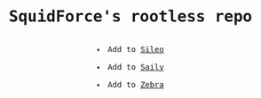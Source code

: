 <pre><center>
<title>剑来</title> <!-- Change this to your alias or repo name! -->
<h1>SquidForce's rootless repo</h1> <!-- Change this to your alias or repo name! -->
<li>Add to <a class="btn btn-sm btn-default" href="sileo://source/https://hong-hpg.github.io/repo/">Sileo</a></li>
<li>Add to <a class="btn btn-sm btn-default" href="apt-repo://https://hong-hpg.github.io/repo/">Saily</a></li>
<li>Add to <a class="btn btn-sm btn-default" href="zbra://sources/add/https://hong-hpg.github.io/repo/">Zebra</a></li>
<!-- <li>Add to <a class="btn btn-sm btn-default" href="installer://add/https://hong-hpg.github.io/repo/">Installer</a></li> -->
</center></pre>
